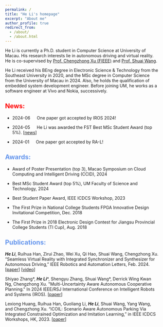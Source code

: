 ```yaml
---
permalink: /
title: "He Li's homepage"
excerpt: "About me"
author_profile: true
redirect_from: 
  - /about/
  - /about.html
---
```


He Li is currently a Ph.D. student in Computer Science at University of Macau. His research interests lie in autonomous driving and virtual reality. He is co-supervised by [Prof. Chengzhong Xu (FIEEE)](https://www.fst.um.edu.mo/personal/czxu/) and [Prof. Shuai Wang](https://bearswang.github.io/).

He Li received his BEng degree in Electronic Science & Technology from the Southeast University in 2020, and the MSc degree in Computer Science from the University of Macau in 2024. Also, he holds the qualification of embedded system development engineer. Before joining UM, he works as a software engineer at Vivo and Nokia, successively.

## <font color=Red>News:</font> ##
- 2024-06 &emsp; One paper got accepted by IROS 2024!

- 2024-05 &emsp; He Li was awarded the FST Best MSc Student Award (top 5%). [[news](https://www.fst.um.edu.mo/news/stepping-out-of-the-comfort-zone-lis-journey-of-pursuing-his-dream-in-artificial-intelligence/)]

- 2024-01 &emsp; One paper got accepted by RA-L!

## <font color=CornflowerBlue>Awards:</font> ##

- Award of Poster Presentation (top 3), Macao Symposium on Cloud Computing and Intelligent Driving (CCID), 2024

- Best MSc Student Award (top 5%), UM Faculty of Science and Technology, 2024

- Best Student Paper Award, IEEE ICDCS Workshop, 2023

- The First Prize in National College Students FPGA Innovative Design Invitational Competition, Dec. 2018

- The First Prize in 2018 Electronic Design Contest for Jiangsu Provincial College Students (TI Cup), Aug. 2018

## <font color=CornflowerBlue>Publications:</font> ##

***He Li***, Ruihua Han, Zirui Zhao, Wei Xu, Qi Hao, Shuai Wang, Chengzhong Xu. “Seamless Virtual Reality with Integrated Synchronizer and Synthesizer for Autonomous Driving,”  IEEE Robotics and Automation Letters, Feb. 2024. [[paper](https://arxiv.org/abs/2403.03541)] [[video](https://youtu.be/HTD3G7W_fto?si=m66kOv2sDVSWkA1N)]

Shiyao Zhang\*, ***He Li***\*, Shengyu Zhang, Shuai Wang*, Derrick Wing Kwan Ng, Chengzhong Xu. "Multi-Uncertainty Aware Autonomous Cooperative Planning." In 2024 IEEE/RSJ International Conference on Intelligent Robots and Systems (IROS). [[paper](https://arxiv.org/pdf/2411.00413)]

Lexiong Huang, Ruihua Han, Guoliang Li, ***He Li***, Shuai Wang, Yang Wang, and Chengzhong Xu. “iCOIL: Scenario Aware Autonomous Parking Via Integrated Constrained Optimization and Imitation Learning,” in IEEE ICDCS Workshops, HK, 2023. [[paper](https://arxiv.org/abs/2305.13663)]
